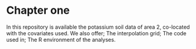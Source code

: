 # Chapter one 
In this repository is available the potassium soil data of area 2, co-located with the covariates used.
 We also offer;
The interpolation grid;
The code used in;
The R environment of the analyses.
